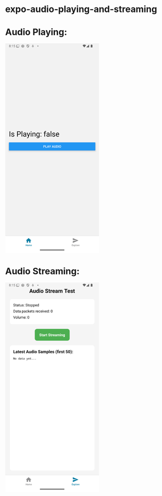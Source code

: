 # expo-audio-playing-and-streaming

# Audio Playing:

<img src="./media/AudioPlayer.png" width="300"  />

# Audio Streaming:

<img src="./media/AudioStreamer.png" width="300"  />
